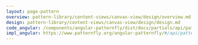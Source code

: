 ```yaml
---
layout: page-pattern
overview: pattern-library/content-views/canvas-view/design/overview.md
design: pattern-library/content-views/canvas-view/design/design.md
code_angular: /components/angular-patternfly/dist/docs/partials/api/patternfly.canvas.directive.pfCanvas.html
impl_angular: https://www.patternfly.org/angular-patternfly/#/api/patternfly.canvas.directive:pfCanvas
---
```

